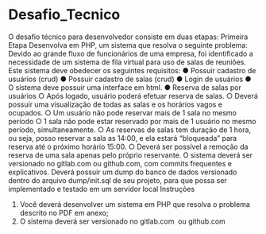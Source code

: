 # Desafio_Tecnico

O desafio técnico para desenvolvedor consiste em duas etapas:
Primeira Etapa
Desenvolva em PHP, um sistema que resolva o seguinte problema:
Devido ao grande fluxo de funcionários de uma empresa, foi identificado a
necessidade de um sistema de fila virtual para uso de salas de reuniões.
Este sistema deve obedecer os seguintes requisitos:
● Possuir cadastro de usuários (crud)
● Possuir cadastro de salas (crud)
● Login de usuários
● O sistema deve possuir uma interface em html.
● Reserva de salas por usuários
○ Após logado, usuário poderá efetuar reserva de salas.
○ Deverá possuir uma visualização de todas as salas e os horários vagos e
ocupados.
○ Um usuário não pode reservar mais de 1 sala no mesmo período
○ 1 sala não pode estar reservado por mais de 1 usuário no mesmo período,
simultaneamente.
○ As reservas de salas tem duração de 1 hora, ou seja, posso reservar a sala
as 14:00, e ela estará “bloqueada” para reserva até o próximo horário 15:00.
○ Deverá ser possível a remoção da reserva de uma sala apenas pelo próprio
reservante.
O sistema deverá ser versionado no gitlab.com ou github.com, com commits frequentes e
explicativos. Deverá possuir um dump do banco de dados versionado dentro do arquivo
dump/init.sql de seu projeto, para que possa ser implementado e testado em um servidor local
Instruções
1. Você deverá desenvolver um sistema em PHP que resolva o problema descrito no
PDF em anexo;
2. O sistema deverá ser versionado no ​gitlab.com ​ ou ​github.com